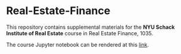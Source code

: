 # Real-Estate-Finance
This repository contains supplemental materials for the **NYU Schack Institute of Real Estate** course in Real Estate Finance, 1035.

The course Jupyter notebook can be rendered at this [link](https://nbviewer.org/github/thsavage/Real-Estate-Finance/blob/main/Commercial%20Real%20Estate%20Finance%20Notebook.ipynb).
